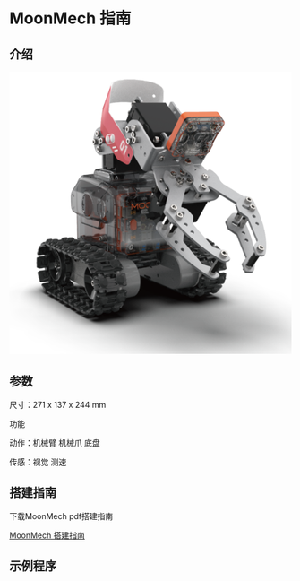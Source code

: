 # MoonMech 指南

## 介绍

![](./images/render_MoonMech.png)

## 参数

尺寸：271 x 137 x 244 mm

功能

动作：机械臂 机械爪 底盘

传感：视觉 测速

## 搭建指南

下载MoonMech pdf搭建指南

[MoonMech 搭建指南](./docs/MoonMech_Manual_20190729.pdf)

## 示例程序
